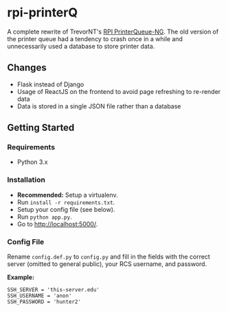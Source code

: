 # rpi-printerQ

A complete rewrite of TrevorNT's [RPI PrinterQueue-NG](https://github.com/TrevorNT/rpi-printqueue-ng). The old version of the printer queue had a tendency to crash once in a while and unnecessarily used a database to store printer data.

## Changes
* Flask instead of Django
* Usage of ReactJS on the frontend to avoid page refreshing to re-render data
* Data is stored in a single JSON file rather than a database

## Getting Started

### Requirements
* Python 3.x

### Installation
* **Recommended:** Setup a virtualenv.
* Run `install -r requirements.txt`.
* Setup your config file (see below).
* Run `python app.py`.
* Go to [http://localhost:5000/](http://localhost:5000/).

### Config File
Rename `config.def.py` to `config.py` and fill in the fields with the correct server (omitted to general public), your RCS username, and password.

**Example:**
```
SSH_SERVER = 'this-server.edu'
SSH_USERNAME = 'anon'
SSH_PASSWORD = 'hunter2'
```

